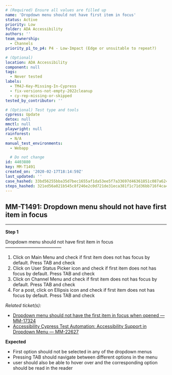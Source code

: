 ```yaml
---
# (Required) Ensure all values are filled up
name: 'Dropdown menu should not have first item in focus'
status: Active
priority: Low
folder: ADA Accessibility
authors: ''
team_ownership:
  - Channels
priority_p1_to_p4: P4 - Low-Impact (Edge or unsuitable to repeat?)

# (Optional)
location: ADA Accessibility
component: null
tags:
  - Never tested
labels:
  - TM4J-Key-Missing-In-Cypress
  - fix-versions-not-empty-2022cleanup
  - cy-rep-missing-or-skipped
tested_by_contributor: ''

# (Optional) Test type and tools
cypress: Update
detox: null
mmctl: null
playwright: null
rainforest:
  - N/A
manual_test_environments:
  - Webapp

  # Do not change
id: 4403880
key: MM-T1491
created_on: '2020-02-17T18:14:59Z'
last_updated: ''
case_hashed: 33bd56255bba35d7bec1655af1da53ee5f7a33697d46361851c087a62410695cbc6acae1971f376d345868a03272a2e2
steps_hashed: 321ed56a021b545c8f246e2c0d721de31eca381f1c71d36bb716f4ca4c52d8164b7bd9363313e675bb907e372bd49f20
---
```


<!-- (Auto-generated) Based on frontmatter's "key" and "name" -->

## MM-T1491: Dropdown menu should not have first item in focus

---

**Step 1**

Dropdown menu should not have first item in focus\
–––––––––––––––––––––––––

1. Click on Main Menu and check if first item does not has focus by default. Press TAB and check
2. Click on User Status Picker icon and check if first item does not has focus by default. Press TAB and check
3. Click on Channel Menu and check if first item does not has focus by default. Press TAB and check
4. For a post, click on Ellipsis icon and check if first item does not has focus by default. Press TAB and check

_Related ticket(s):_

- [Dropdown menu should not have the first item in focus when opened — MM-17324](https://mattermost.atlassian.net/browse/MM-17324)
- [Accessibility Cypress Test Automation: Accessibility Support in Dropdown Menu — MM-22627](https://mattermost.atlassian.net/browse/MM-22627)

**Expected**

- First option should not be selected in any of the dropdown menus
- Pressing TAB should navigate between different options in the menu
- user should also be able to hover over and the corresponding option should be read in the reader
